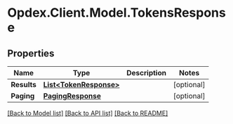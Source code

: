# Opdex.Client.Model.TokensResponse

## Properties

Name | Type | Description | Notes
------------ | ------------- | ------------- | -------------
**Results** | [**List&lt;TokenResponse&gt;**](TokenResponse.md) |  | [optional] 
**Paging** | [**PagingResponse**](PagingResponse.md) |  | [optional] 

[[Back to Model list]](../README.md#documentation-for-models) [[Back to API list]](../README.md#documentation-for-api-endpoints) [[Back to README]](../README.md)

